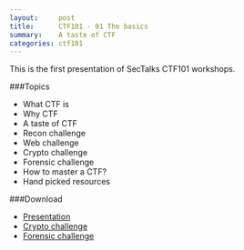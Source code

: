 ```yaml
---
layout:     post
title:      CTF101 - 01 The basics 
summary:    A taste of CTF 
categories: ctf101
---
```


This is the first presentation of SecTalks CTF101 workshops.

###Topics
* What CTF is
* Why CTF
* A taste of CTF
 * Recon challenge
 * Web challenge
 * Crypto challenge
 * Forensic challenge
* How to master a CTF?
* Hand picked resources

###Download
* [Presentation](/ctf101/01-the-basics/ctf101-the-basics.pdf)
* [Crypto challenge](/ctf101/01-the-basics/ctf101_the-basics_forensic.zip)
* [Forensic challenge](/ctf101/01-the-basics/ctf101_the-basics_secret-msg.txt)
